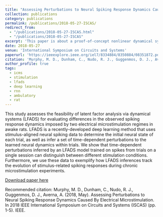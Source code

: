 ```yaml
---
title: "Assessing Perturbations to Neural Spiking Response Dynamics Caused By Electrical Microstimulation"
collection: publications
category: publications
permalink: /publications/2018-05-27-ISCAS/
redirect_from:
  - "/publications/2018-05-27-ISCAS.html"
  - "/publications/2018-05-27-ISCAS"
excerpt: 'This paper is about a proof-of-concept nonlinear dynamical systems approach applied to peri-stimulus epochs to see if it could detect longitudinal differences in how open- and closed-loop influence the system response to electrical microstimulation of sensory cortex in ambulatory rats.'
date: 2018-05-27
venue: 'International Symposium on Circuits and Systems'
paperurl: 'https://ieeexplore.ieee.org/iel7/8334884/8350884/08351872.pdf'
citation: 'Murphy, M. D., Dunham, C., Nudo, R. J., Guggenmos, D. J., Averna, A. (2018, May). Assessing Perturbations to Neural Spiking Response Dynamics Caused By Electrical Microstimulation. In 2018 IEEE International Symposium on Circuits and Systems (ISCAS) (pp. 1-5). IEEE.'
author_profile: true
tags:
  - icms
  - stimulation
  - lfads
  - deep learning
  - rnn
  - ambulatory
  - rat
---
```


This study assesses the feasibility of latent factor analysis via dynamical systems (LFADS) for evaluating differences in the observed spiking response dynamics imposed by two electrical microstimulation regimes in awake rats. LFADS is a recently-developed deep learning method that uses stimulus-aligned neural spiking data to determine the initial neural state of each trial, as well as infer a set of time-dependent perturbations to the learned neural dynamics within trials. We show that time-dependent perturbations inferred by an LFADS model trained on spikes from trials on a single session can distinguish between different stimulation conditions. Furthermore, we use these data to exemplify how LFADS inferences track the evolution of stimulus-related spiking responses during chronic microstimulation experiments.

[Download paper here](https://ieeexplore.ieee.org/iel7/8334884/8350884/08351872.pdf)

Recommended citation: Murphy, M. D., Dunham, C., Nudo, R. J., Guggenmos, D. J., Averna, A. (2018, May). Assessing Perturbations to Neural Spiking Response Dynamics Caused By Electrical Microstimulation. In 2018 IEEE International Symposium on Circuits and Systems (ISCAS) (pp. 1-5). IEEE.